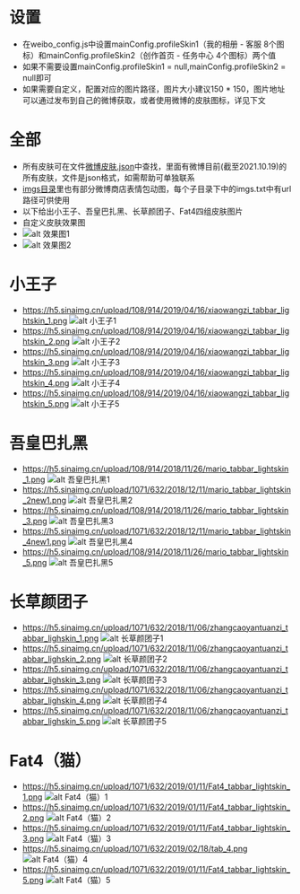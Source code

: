 # 设置
- 在weibo_config.js中设置mainConfig.profileSkin1（我的相册 - 客服 8个图标）和mainConfig.profileSkin2（创作首页 - 任务中心 4个图标）两个值
- 如果不需要设置mainConfig.profileSkin1 = null,mainConfig.profileSkin2 = null即可
- 如果需要自定义，配置对应的图片路径，图片大小建议150 * 150，图片地址可以通过发布到自己的微博获取，或者使用微博的皮肤图标，详见下文

# 全部
- 所有皮肤可在文件[微博皮肤.json](https://github.com/zmqcherish/proxy-script/blob/main/file/微博皮肤.json)中查找，里面有微博目前(截至2021.10.19)的所有皮肤，文件是json格式，如需帮助可单独联系
- [imgs目录](https://github.com/zmqcherish/proxy-script/tree/main/imgs/weibo)里也有部分微博商店表情包动图，每个子目录下中的imgs.txt中有url路径可供使用
- 以下给出小王子、吾皇巴扎黑、长草颜团子、Fat4四组皮肤图片
- 自定义皮肤效果图
- ![alt 效果图1](https://wx1.sinaimg.cn/large/002wMSrPly1gvjejwovmzj60mz0k776p02.jpg)
- ![alt 效果图2](https://wx4.sinaimg.cn/large/002wMSrPly1gvkw9nhexgg60go0ex1kx02.gif)

# 小王子
- https://h5.sinaimg.cn/upload/108/914/2019/04/16/xiaowangzi_tabbar_lightskin_1.png
![alt 小王子1](https://h5.sinaimg.cn/upload/108/914/2019/04/16/xiaowangzi_tabbar_lightskin_1.png)
- https://h5.sinaimg.cn/upload/108/914/2019/04/16/xiaowangzi_tabbar_lightskin_2.png
![alt 小王子2](https://h5.sinaimg.cn/upload/108/914/2019/04/16/xiaowangzi_tabbar_lightskin_2.png)
- https://h5.sinaimg.cn/upload/108/914/2019/04/16/xiaowangzi_tabbar_lightskin_3.png
![alt 小王子3](https://h5.sinaimg.cn/upload/108/914/2019/04/16/xiaowangzi_tabbar_lightskin_3.png)
- https://h5.sinaimg.cn/upload/108/914/2019/04/16/xiaowangzi_tabbar_lightskin_4.png
![alt 小王子4](https://h5.sinaimg.cn/upload/108/914/2019/04/16/xiaowangzi_tabbar_lightskin_4.png)
- https://h5.sinaimg.cn/upload/108/914/2019/04/16/xiaowangzi_tabbar_lightskin_5.png
![alt 小王子5](https://h5.sinaimg.cn/upload/108/914/2019/04/16/xiaowangzi_tabbar_lightskin_5.png)

# 吾皇巴扎黑
- https://h5.sinaimg.cn/upload/108/914/2018/11/26/mario_tabbar_lightskin_1.png
![alt 吾皇巴扎黑1](https://h5.sinaimg.cn/upload/108/914/2018/11/26/mario_tabbar_lightskin_1.png)
- https://h5.sinaimg.cn/upload/1071/632/2018/12/11/mario_tabbar_lightskin_2new1.png
![alt 吾皇巴扎黑2](https://h5.sinaimg.cn/upload/1071/632/2018/12/11/mario_tabbar_lightskin_2new1.png)
- https://h5.sinaimg.cn/upload/108/914/2018/11/26/mario_tabbar_lightskin_3.png
![alt 吾皇巴扎黑3](https://h5.sinaimg.cn/upload/108/914/2018/11/26/mario_tabbar_lightskin_3.png)
- https://h5.sinaimg.cn/upload/1071/632/2018/12/11/mario_tabbar_lightskin_4new1.png
![alt 吾皇巴扎黑4](https://h5.sinaimg.cn/upload/1071/632/2018/12/11/mario_tabbar_lightskin_4new1.png)
- https://h5.sinaimg.cn/upload/108/914/2018/11/26/mario_tabbar_lightskin_5.png
![alt 吾皇巴扎黑5](https://h5.sinaimg.cn/upload/108/914/2018/11/26/mario_tabbar_lightskin_5.png)

# 长草颜团子
- https://h5.sinaimg.cn/upload/1071/632/2018/11/06/zhangcaoyantuanzi_tabbar_lighskin_1.png
![alt 长草颜团子1](https://h5.sinaimg.cn/upload/1071/632/2018/11/06/zhangcaoyantuanzi_tabbar_lighskin_1.png)
- https://h5.sinaimg.cn/upload/1071/632/2018/11/06/zhangcaoyantuanzi_tabbar_lighskin_2.png
![alt 长草颜团子2](https://h5.sinaimg.cn/upload/1071/632/2018/11/06/zhangcaoyantuanzi_tabbar_lighskin_2.png)
- https://h5.sinaimg.cn/upload/1071/632/2018/11/06/zhangcaoyantuanzi_tabbar_lighskin_3.png
![alt 长草颜团子3](https://h5.sinaimg.cn/upload/1071/632/2018/11/06/zhangcaoyantuanzi_tabbar_lighskin_3.png)
- https://h5.sinaimg.cn/upload/1071/632/2018/11/06/zhangcaoyantuanzi_tabbar_lighskin_4.png
![alt 长草颜团子4](https://h5.sinaimg.cn/upload/1071/632/2018/11/06/zhangcaoyantuanzi_tabbar_lighskin_4.png)
- https://h5.sinaimg.cn/upload/1071/632/2018/11/06/zhangcaoyantuanzi_tabbar_lighskin_5.png
![alt 长草颜团子5](https://h5.sinaimg.cn/upload/1071/632/2018/11/06/zhangcaoyantuanzi_tabbar_lighskin_5.png)

# Fat4（猫）
- https://h5.sinaimg.cn/upload/1071/632/2019/01/11/Fat4_tabbar_lightskin_1.png
![alt Fat4（猫）1](https://h5.sinaimg.cn/upload/1071/632/2019/01/11/Fat4_tabbar_lightskin_1.png)
- https://h5.sinaimg.cn/upload/1071/632/2019/01/11/Fat4_tabbar_lightskin_2.png
![alt Fat4（猫）2](https://h5.sinaimg.cn/upload/1071/632/2019/01/11/Fat4_tabbar_lightskin_2.png)
- https://h5.sinaimg.cn/upload/1071/632/2019/01/11/Fat4_tabbar_lightskin_3.png
![alt Fat4（猫）3](https://h5.sinaimg.cn/upload/1071/632/2019/01/11/Fat4_tabbar_lightskin_3.png)
- https://h5.sinaimg.cn/upload/1071/632/2019/02/18/tab_4.png
![alt Fat4（猫）4](https://h5.sinaimg.cn/upload/1071/632/2019/02/18/tab_4.png)
- https://h5.sinaimg.cn/upload/1071/632/2019/01/11/Fat4_tabbar_lightskin_5.png
![alt Fat4（猫）5](https://h5.sinaimg.cn/upload/1071/632/2019/01/11/Fat4_tabbar_lightskin_5.png)